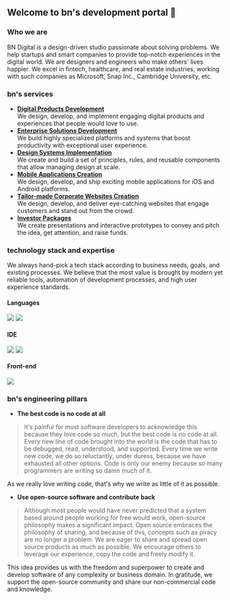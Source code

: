 ## Welcome to bn's development portal 👋

### Who we are

BN Digital is a design-driven studio passionate about solving problems. We help startups and smart companies to provide top-notch experiences in the digital world. We are designers and engineers who make others' lives happier. We excel in fintech, healthcare, and real estate industries, working with such companies as Microsoft, Snap Inc., Cambridge University, etc.

### bn's services

* **[Digital Products Development](https://bndigital.co/services/solution/digital-products-development)**  
We design, develop, and implement engaging digital products and experiences that people would love to use.
* **[Enterprise Solutions Development](https://bndigital.co/services/solution/enterprise-solutions-development)**  
We build highly specialized platforms and systems that boost productivity with exceptional user experience.
* **[Design Systems Implementation](https://bndigital.co/services/solution/design-systems-implementation)**  
We create and build a set of principles, rules, and reusable components that allow managing design at scale.
* **[Mobile Applications Creation](https://bndigital.co/services/solution/mobile-applications)**  
We design, develop, and ship exciting mobile applications for iOS and Android platforms.
* **[Tailor-made Corporate Websites Creation](https://bndigital.co/services/solution/tailor-made-websites)**  
We design, develop, and deliver eye-catching websites that engage customers and stand out from the crowd.
* **[Investor Packages](https://bndigital.co/services/solution/investor-packages)**  
We create presentations and interactive prototypes to convey and pitch the idea, get attention, and raise funds.

### technology stack and expertise

We always hand-pick a tech stack according to business needs, goals, and existing processes.
We believe that the most value is brought by modern yet reliable tools, automation of development processes, and high user experience standards.

#### Languages

![](https://img.shields.io/badge/Language-JavaScript-informational?style=flat&logo=javascript&logoColor=white&color=2bbc8a)
![](https://img.shields.io/badge/Dialect-TypeScript-informational?style=flat&logo=typescript&logoColor=white&color=2bbc8a)

#### IDE
![](https://img.shields.io/badge/Editor-IntelliJ_IDEA-informational?style=flat&logo=intellij-idea&logoColor=white&color=2bbc8a)
![](https://img.shields.io/badge/Editor-WebStorm-informational?style=flat&logo=intellij-idea&logoColor=white&color=2bbc8a)

#### Front-end
![](https://img.shields.io/badge/Editor-IntelliJ_IDEA-informational?style=flat&logo=intellij-idea&logoColor=white&color=2bbc8a)



### bn's engineering pillars

- **The best code is no code at all**
> It's painful for most software developers to acknowledge this because they love code so much, but the best code is no code at all. Every new line of code brought into the world is the code that has to be debugged, read, understood, and supported. Every time we write new code, we do so reluctantly, under duress, because we have exhausted all other options. Code is only our enemy because so many programmers are writing so damn much of it. 

As we really love writing code, that's why we write as little of it as possible.

- **Use open-source software and contribute back**
> Although most people would have never predicted that a system based around people working for free would work, open-source philosophy makes a significant impact. Open source embraces the philosophy of sharing, and because of this, concepts such as piracy are no longer a problem. We are eager to share and spread open source products as much as possible. We encourage others to leverage our experience, copy the code and freely modify it.

This idea provides us with the freedom and superpower to create and develop software of any complexity or business domain. In gratitude, we support the open-source community and share our non-commercial code and knowledge.
